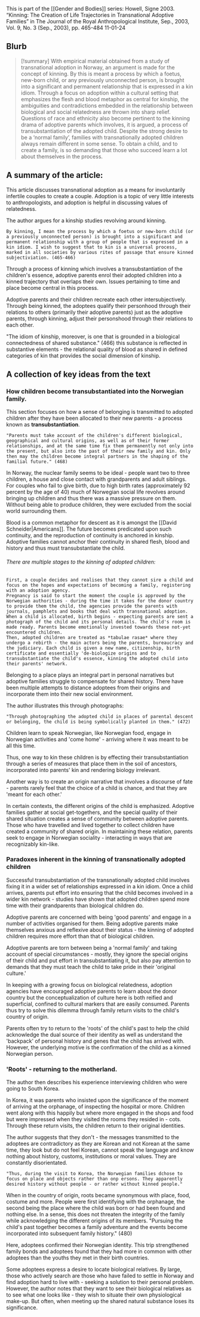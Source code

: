 This is part of the [[Gender and Bodies]] series:
Howell, Signe 2003. “Kinning: The Creation of Life Trajectories in Transnational Adoptive Families” in The Journal of the Royal Anthropological Institute, Sep., 2003, Vol. 9, No. 3 (Sep., 2003), pp. 465-484
11-01-24
## Blurb

>[!summary]
>With empirical material obtained from a study of transnational adoption in Norway, an argument is made for the concept of kinning. By this is meant a process by which a foetus, new-born child, or any previously unconnected person, is brought into a significant and permanent relationship that is expressed in a kin idiom. Through a focus on adoption within a cultural setting that emphasizes the flesh and blood metaphor as central for kinship, the ambiguities and contradictions embedded in the relationship between biological and social relatedness are thrown into sharp relief. Questions of race and ethnicity also become pertinent to the kinning drama of adoptive parents which involves, it is argued, a process of transubstantiation of the adopted child. Despite the strong desire to be a ‘normal family’, families with transnationally adopted children always remain different in some sense. To obtain a child, and to create a family, is so demanding that those who succeed learn a lot about themselves in the process.

## A summary of the article:

This article discusses transnational adoption as a means for involuntarily infertile couples to create a couple. Adoption is a topic of very little interests to anthropologists, and adoption is helpful in discussing values of relatedness.

The author argues for a kinship studies revolving around kinning.

```ad-quote
By kinning, I mean the process by which a foetus or new-born child (or a previously unconnected person) is brought into a significant and permanent relationship with a group of people that is expressed in a kin idiom. I wish to suggest that to kin is a universal process, marked in all societies by various rites of passage that ensure kinned subjectiviation. (465-466)

```

Through a process of kinning which involves a transubstantiation of the children's essence, adoptive parents enrol their adopted children into a kinned trajectory that overlaps their own. Issues pertaining to time and place become central in this process.

Adoptive parents and their children recreate each other intersubjectively. Through being kinned, the adoptees qualify their personhood through their relations to others (primarily their adoptive parents) just as the adoptive parents, through kinning, adjust their personshood through their relations to each other.

"The idiom of kinship, moreover, is one that is grounded in a biological connectedness of shared substance." (466) this substance is reflected in substantive elements - the relational quality of blood as shared in defined categories of kin that provides the social dimension of kinship.

## A collection of key ideas from the text

### How children become transubstantiated into the Norwegian family.

This section focuses on how a sense of belonging is transmitted to adopted children after they have been allocated to their new parents - a process known as **transubstantiation**.

```ad-quote
"Parents must take account of the children's different biological, geographical and cultural origins, as well as of their former relationships, and at the same time fix them permanently not only into the present, but also into the past of their new family and kin. Only then may the children become integral partners in the shaping of the familial future." (468)
```

In Norway, the nuclear family seems to be ideal - people want two to three children, a house and close contact with grandparents and adult siblings. For couples who fail to give birth, due to high birth rates (approximately 92 percent by the age of 40) much of Norwegian social life revolves around bringing up children and thus there was a massive pressure on them. Without being able to produce children, they were excluded from the social world surrounding them.

Blood is a common metaphor for descent as it is amongst the [[David Schneider|Americans]].  The future becomes predicated upon such continuity, and the reproduction of continuity is anchored in kinship. Adoptive families cannot anchor their continuity in shared flesh, blood and history and thus must transubstantiate the child.

###### There are multiple stages to the kinning of adopted children:
```ad-summary
First, a couple decides and realises that they cannot sire a child and focus on the hopes and expectations of becoming a family, registering with an adoption agency.
Pregnancy is said to start the moment the couple is approved by the Norwegian authorities - during the time it takes for the donor country to provide them the child, the agencies provide the parents with journals, pamphlets and books that deal with transnational adoption.
When a child is allocated, birth begins - expecting parents are sent a photograph of the child and its personal details. The child's room is made ready. Parents become emotionally invested towards these not-yet encountered children.
Then, adopted children are treated as *tabulae rasae* where they undergo a rebirth - the main actors being the parents, bureaucracy and the judiciary. Each child is given a new name, citizenship, birth certificate and essentially 'de-biologize origins and to transubstantiate the child's essence, kinning the adopted child into their parents' network.
```

Belonging to a place plays an integral part in personal narratives but adoptive families struggle to compensate for shared history. There have been multiple attempts to distance adoptees from their origins and incorporate them into their new social environment.

The author illustrates this through photographs:
```ad-example
"Through photographing the adopted child in places of parental descent or belonging, the child is being symbolically planted in them." (472)
```

Children learn to speak Norwegian, like Norwegian food, engage in Norwegian activities and 'come home' - arriving where it was meant to be all this time.

Thus, one way to kin these children is by effecting their transubstantiation through a series of measures that place them in the soil of ancestors, incorporated into parents' kin and rendering biology irrelevant.

Another way is to create an origin narrative that involves a discourse of fate - parents rarely feel that the choice of a child is chance, and that they are 'meant for each other.'

In certain contexts, the different origins of the child is emphasized. Adoptive families gather at social get-togethers, and the special quality of their shared situation creates a sense of community between adoptive parents. Those who have travelled and lived together to collect children have created a community of shared origin. In maintaining these relation, parents seek to engage in Norwegian sociality - interacting in ways that are recognizably kin-like.

### Paradoxes inherent in the kinning of transnationally adopted children

Successful transubstantiation of the transnationally adopted child involves fixing it in a wider set of relationships expressed in a kin idiom. Once a child arrives, parents put effort into ensuring that the child becomes involved in a wider kin network - studies have shown that adopted children spend more time with their grandparents than biological children do.

Adoptive parents are concerned with being 'good parents' and engage in a number of activities organised for them. Being adoptive parents make themselves anxious and reflexive about their status - the kinning of adopted children requires more effort than that of biological children.

Adoptive parents are torn between being a 'normal family' and taking account of special circumstances - mostly, they ignore the special origins of their child and put effort in transubstantiating it, but also pay attention to demands that they must teach the child to take pride in their 'original culture.'

In keeping with a growing focus on biological relatedness, adoption agencies have encouraged adoptive parents to learn about the donor country but the conceptualization of culture here is both reified and superficial, confined to cultural markers that are easily consumed. Parents thus try to solve this dilemma through family return visits to the child's country of origin.

Parents often try to return to the 'roots' of the child's past to help the child acknowledge the dual source of their identity as well as understand the 'backpack' of personal history and genes that the child has arrived with. However, the underlying motive is the confirmation of the child as a kinned Norwegian person. 

### 'Roots' - returning to the motherland.

The author then describes his experience interviewing children who were going to South Korea.

In Korea, it was parents who insisted upon the significance of the moment of arriving at the orphanage, of inspecting the hospital or more. Children went along with this happily but where more engaged in the shops and food but were impressed when they visited the rooms they resided in - cots. Through these return visits, the children return to their original identities.

The author suggests that they don't - the messages transmitted to the adoptees are contradictory as they are Korean and not Korean at the same time, they look but do not feel Korean, cannot speak the language and know nothing about history, customs, institutions or moral values. They are constantly disorientated.

```ad-quote
"Thus, during the visit to Korea, the Norwegian families dchose to focus on place and objects rather than onp ersons. They apparently desired history without people - or rather without kinned people."
```

When in the country of origin, roots became synonymous with place, food, costume and more. People were first identifying with the orphanage, the second being the place where the child was born or had been found and nothing else. In a sense, this does not threaten the integrity of the family while acknowledging the different origins of its members. "Pursuing the child's past together becomes a family adventure and the events become incorporated into subsequent family history." (480)

Here, adoptees confirmed their Norwegian identity. This trip strengthened family bonds and adoptees found that they had more in common with other adoptees than the youths they met in their birth countries.

Some adoptees express a desire to locate biological relatives. By large, those who actively search are those who have failed to settle in Norway and find adoption hard to live with - seeking a solution to their personal problem. However, the author notes that they want to see their biological relatives as to see what one looks like - they wish to situate their own physiological make-up. But often, when meeting up the shared natural substance loses its significance.

